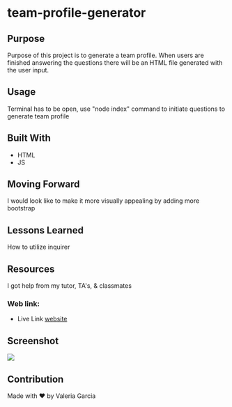# team-profile-generator
## Purpose
Purpose of this project is to generate a team profile. When users are finished answering the questions there will be an HTML file generated with the user input.
## Usage
Terminal has to be open, use "node index" command to initiate questions to generate team profile
## Built With
* HTML
* JS
## Moving Forward
I would look like to make it more visually appealing by adding more bootstrap
## Lessons Learned
How to utilize inquirer
## Resources
I got help from my tutor, TA's, & classmates
### Web link:
- Live Link [website](https://vhivestate.github.io/team-profile-generator/)
## Screenshot
![](./)
## Contribution
Made with ❤️ by Valeria Garcia